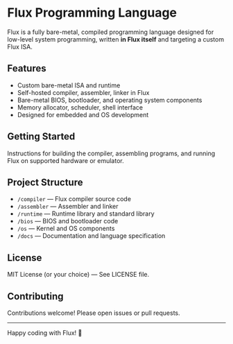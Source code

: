# Flux Programming Language

Flux is a fully bare-metal, compiled programming language designed for low-level system programming, written **in Flux itself** and targeting a custom Flux ISA.

## Features

- Custom bare-metal ISA and runtime
- Self-hosted compiler, assembler, linker in Flux
- Bare-metal BIOS, bootloader, and operating system components
- Memory allocator, scheduler, shell interface
- Designed for embedded and OS development

## Getting Started

Instructions for building the compiler, assembling programs, and running Flux on supported hardware or emulator.

## Project Structure

- `/compiler` — Flux compiler source code  
- `/assembler` — Assembler and linker  
- `/runtime` — Runtime library and standard library  
- `/bios` — BIOS and bootloader code  
- `/os` — Kernel and OS components  
- `/docs` — Documentation and language specification  

## License

MIT License (or your choice) — See LICENSE file.

## Contributing

Contributions welcome! Please open issues or pull requests.

---

Happy coding with Flux! 🚀